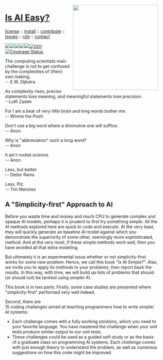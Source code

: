 <a name=top><img align=right width=280 src="https://pngimage.net/wp-content/uploads/2019/05/silueta-planetas-png-.png">
<h1><a href="/README.md#top">Is AI Easy?</a></h1> 
<p> <a
href="https://github.com/aiez/eg/blob/master/LICENSE">license</a> :: <a
href="https://github.com/aiez/eg/blob/master/INSTALL.md#top">install</a> :: <a
href="https://github.com/aiez/eg/blob/master/CODE_OF_CONDUCT.md#top">contribute</a> :: <a
href="https://github.com/aiez/eg/issues">issues</a> :: <a
href="https://github.com/aiez/eg/blob/master/CITATION.md#top">cite</a> :: <a
href="https://github.com/aiez/eg/blob/master/CONTACT.md#top">contact</a> </p><p> 
<img src="https://img.shields.io/badge/license-mit-red"><img 
src="https://img.shields.io/badge/language-lua-orange"><img 
src="https://img.shields.io/badge/purpose-ai,se-blueviolet"><img 
src="https://img.shields.io/badge/platform-mac,*nux-informational"><a 
     href="https://travis-ci.org/github/sehero/lua"><img 
src="https://travis-ci.org/aiez/eg.svg?branch=master"></a><a 
     href="https://zenodo.org/badge/latestdoi/263210595"><img 
src="https://zenodo.org/badge/263210595.svg" alt="DOI"></a><a 
     href='https://coveralls.io/github/aiez/lua?branch=master'><img i
src='https://coveralls.io/repos/github/aiez/eg/badge.svg?branch=master' alt='Coverage Status' /></a></p>


The computing scientists main challenge is not to get confused by the complexities of (their) own making.    
-- E.W. Dijkstra

As complexity rises, precise statements lose meaning, and meaningful statements lose precision.   
--Lotfi Zadeh

For I am a bear of very little brain and long words bother me.   
-- Winnie the Pooh

Don't use a big word where a diminutive one will suffice.  
-- Anon

Why is "abbreviation" such a long word?   
-- Anon

It ain't rocket science.   
-- Anon

Less, but better.  
-- Deiter Rams

Less. Plz.   
-- Tim Menzies

## A "Simplicity-first" Approach to AI

Before you waste time and money and   much CPU to generate
complex and opaque AI models, perhaps it is prudent to first try something simple.
All the AI methods explored here are quick to code and execute. 
At  the very least, they will  quickly
generate an
baseline AI model against which you demonstrate the  superiority   of  some other, seemingly more sophisticated, method.
And at the very most, if these simple methods work well, then you have avoided all that extra modeling.

But ultimately it is an experimental issue whether or not simplicity-first works for some new problem.
Hence, we call this book
"Is AI Simple?". Also, we invite you to apply its methods to your problems, then report back the results.
In this way, with time, we will build up lists of problems that should (or should not) be tackled
using
simpler AI.


This book is in two parts. Firstly, some case studies
are presented where "simplicity-first" performed very well indeed.

Second, there are   
15 coding challenges aimed at teaching programmers how to write simpler AI
systems:

-  Each challenge comes with a fully working solutions, which
you need to 
your favorite language.
You have mastered the challenge when your unit tests produce similar output to our unit tests.
- These challenges could be used as a guided self-study or as the basis of a graduate class on programming AI
systems.
Each challenge comes with just enough theory to understand the problem, as well as numerous suggestions on how
this code might be improved.

